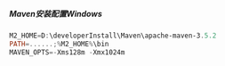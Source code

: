 ##### Maven安装配置Windows

```powershell
M2_HOME=D:\developerInstall\Maven\apache-maven-3.5.2
PATH=......;%M2_HOME%\bin
MAVEN_OPTS=-Xms128m -Xmx1024m
```

